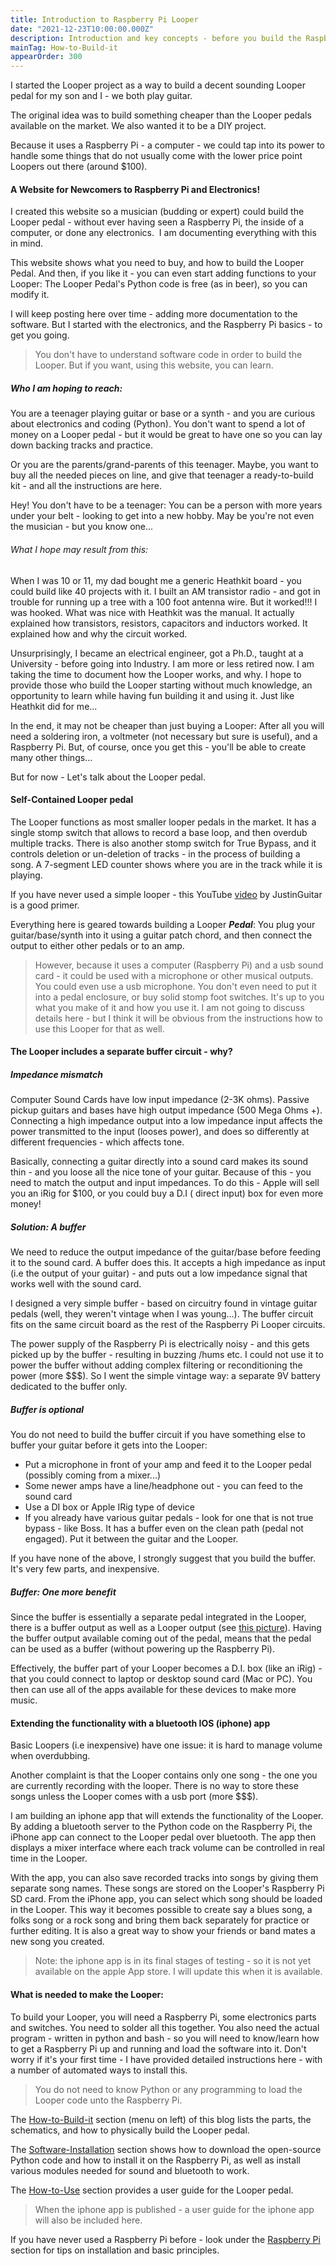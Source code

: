 ```yaml
---
title: Introduction to Raspberry Pi Looper
date: "2021-12-23T10:00:00.000Z"
description: Introduction and key concepts - before you build the Raspberry Pi Looper
mainTag: How-to-Build-it
appearOrder: 300
---
```


I started the Looper project as a way to build a decent sounding Looper pedal for my son and I  - we both play guitar. 

The original idea was to build something cheaper than the Looper pedals available on the market.  We also wanted it to be a DIY project.   

Because it uses a Raspberry Pi - a computer - we could tap into its power to handle some things that do not usually come with the lower price point Loopers out there (around $100). 

#### A Website for Newcomers to Raspberry Pi and Electronics!

I created this website so a musician (budding or expert) could build the Looper pedal - without ever having seen a Raspberry Pi, the inside of a computer, or done any electronics.  I am documenting everything with this in mind.  

This website shows  what you need to buy, and how to build the Looper Pedal.  And then, if you like it - you can even start adding functions to your Looper:  The Looper Pedal's Python code is free (as in beer), so you can modify it.

I will keep posting here over time - adding more documentation to the software.  But I started with the electronics, and the Raspberry Pi basics - to get you going. 
>You don't have to understand software code in order to build the Looper. But if you want, using this website, you can learn.

##### Who I am hoping to reach:

You are a teenager playing guitar or base or a synth - and you are curious about electronics and coding (Python).  You don't want to spend a lot of money on a Looper pedal - but it would be great to have one so you can lay down backing tracks and practice.

Or you are the parents/grand-parents of this teenager.  Maybe, you want to buy all the needed pieces on line, and give that teenager 
a ready-to-build kit - and all the instructions are here.  

Hey! You don't have to be a teenager:  You can be a person with more years under your belt - looking to get into a new hobby.  May be you're not even the musician - but you know one...

###### What I hope may result from this:

When I was 10 or 11, my dad bought me a generic Heathkit board - you could build like 40 projects with it.  I built an AM transistor radio - and got in trouble for running up a tree with a 100 foot antenna wire.  But it worked!!! I was hooked. What was nice with Heathkit was the manual. It actually explained how transistors, resistors, capacitors and inductors worked. It explained how and why the circuit worked.

Unsurprisingly, I became an electrical engineer, got a Ph.D., taught at a University - before going into Industry.  I am more or less retired now. I am taking the time to document how the Looper works, and why. I hope to provide those who build the Looper starting without much knowledge, an opportunity to learn while having fun building it and using it.  Just like Heathkit did for me...

In the end, it may not be cheaper than just buying a Looper: After all you will need a soldering iron, a voltmeter (not necessary but sure is useful), and a Raspberry Pi.  But, of course, once you get this - you'll be able to create many other things...

But for now - Let's talk about the Looper pedal.

#### Self-Contained Looper pedal

The Looper functions as most smaller looper pedals in the market. It has a single stomp switch that allows to record a base loop, and then overdub multiple tracks.  There is also another stomp switch for True Bypass, and it controls deletion  or un-deletion of tracks - in the process of building a song. A 7-segment LED counter shows where you are in the track while it is playing.

If you have never used a simple looper - this  YouTube [video](https://www.youtube.com/watch?v=Gd0NhglZWtw) by JustinGuitar is a good primer.

Everything here is geared towards building a Looper ***Pedal***: You plug your guitar/base/synth into it using a guitar patch chord, and then connect the output to either other pedals or to an amp.   

>However, because it uses a computer (Raspberry Pi) and a usb sound card - it could be used with a microphone or other musical outputs.  You could even use a usb microphone.  You don't even need to put it into a pedal enclosure, or buy solid stomp foot switches. It's up to you what you make of it and how you use it.  I am not going to discuss details here - but I think it will be obvious from the instructions how to use this Looper for that as well.

#### The Looper includes a separate buffer circuit - why?

##### Impedance mismatch
Computer Sound Cards have low input impedance (2-3K ohms). Passive pickup guitars and bases have high output impedance (500 Mega Ohms +). Connecting a high impedance output into a low impedance input affects the power transmitted to the input (looses power), and does so differently at different frequencies - which affects tone.  

Basically, connecting a guitar directly into a sound card makes its sound thin - and you loose all the nice tone of your guitar. Because of this - you need to match the output and input impedances.  To do this - Apple will sell you an iRig for $100, or you could buy a D.I ( direct input) box for even more money!    

##### Solution: A buffer

We need to reduce the output impedance of the guitar/base before feeding it to the sound card.  A buffer does this. It accepts a high impedance as input (i.e the output of your guitar) - and puts out a low impedance signal that works well with the sound card.

I designed a very simple buffer - based on circuitry found in vintage guitar pedals (well, they weren't vintage when I was young...). The buffer circuit fits on the same circuit board as the rest of the Raspberry Pi Looper circuits.  

The power supply of the Raspberry Pi is electrically noisy - and this gets picked up by the buffer - resulting in buzzing /hums etc. I could not use it to power the buffer without adding complex filtering or reconditioning the power (more $$$).  So I went the simple vintage way: a separate 9V battery dedicated to the buffer only. 

##### Buffer is optional

You do not need to build the buffer circuit if you have something else to buffer your guitar before it gets into the Looper:
- Put a microphone in front of your amp and feed it to the Looper pedal (possibly coming from a mixer...)
- Some newer amps have a line/headphone out - you can feed to the sound card
- Use a DI box or Apple IRig type of device
- If you already have various guitar pedals - look for one that is not true bypass - like Boss.  It has a buffer even on the clean path (pedal not engaged). Put it between the guitar and the Looper.

If you have none of the above, I strongly suggest that you build the buffer.  It's very few parts, and inexpensive.

##### Buffer: One more benefit

Since the buffer is essentially a separate pedal integrated in the Looper, there is a buffer output as well as a Looper output (see [this picture](/Looper/How-to-Use-User-Guide/#sectionTop)).  Having the buffer output available coming out of the pedal, means that the pedal can be used as a buffer (without powering up the Raspberry Pi).  

Effectively, the buffer part of your Looper becomes a D.I. box (like an iRig) - that you could connect to laptop or desktop sound card (Mac or PC). You then can use all of the apps available for these devices to make more music.

#### Extending the functionality with a bluetooth IOS (iphone) app

Basic Loopers (i.e inexpensive) have one issue: it is hard to manage  volume when overdubbing.  

Another complaint is that the Looper contains only one song - the one you are currently recording with the looper. There is no way to store these songs unless the Looper comes with a usb port (more $$$).

I am building an iphone app that will extends the functionality of the Looper.  By adding a bluetooth server to the Python code on the Raspberry Pi, the iPhone app can connect to the Looper pedal over bluetooth.   The app then displays a mixer interface where each track volume can be controlled in real time in the Looper.

With the app, you can also save recorded tracks into songs by giving them separate song names.   These songs are stored on the Looper's Raspberry Pi SD card. From the iPhone app, you can select which song should be loaded in the Looper.  This way it becomes possible to create say a blues song, a folks song or a rock song and bring them back separately for practice or further editing. It is also a great way to show your friends or band mates a new song you created.

> Note: the iphone app is in its final stages of testing - so it is not yet available on the apple App store. I will update this when it is available.

#### What is needed to make the Looper:

To build your Looper, you will need a Raspberry Pi, some electronics parts and switches. You need to solder all this together. You also need the actual program - written in python and bash - so you will need to know/learn how to get a Raspberry Pi up and running and load the software into it.  Don't worry if it's your first time - I have provided detailed instructions here - with a number of automated ways to install this.  

>You do not need to know Python or any programming to load the Looper code unto the Raspberry Pi.

The [How-to-Build-it](/Looper/How-to-Build-it-circuit-schematics/#sectionTop) section (menu on left) of this blog lists the parts, the schematics, and how to physically build the Looper pedal.

The [Software-Installation](/Looper/Software-Installation-Raspberry-Pi-Automated/#sectionTop) section shows how to download the open-source Python code and how to install it on the Raspberry Pi, as well as install various modules needed for sound and bluetooth to work.  

The [How-to-Use](/Looper/How-to-Use-User-Guide/#sectionTop) section provides a user guide for the Looper pedal.
> When the iphone app is published - a user guide for the iphone app will also be included here. 

If you have never used a Raspberry Pi before - look under the [Raspberry Pi](/Raspberry-Pi/Installation-RPi-OS-Lite-Headless/#sectionTop) section for tips on installation and basic principles.  






